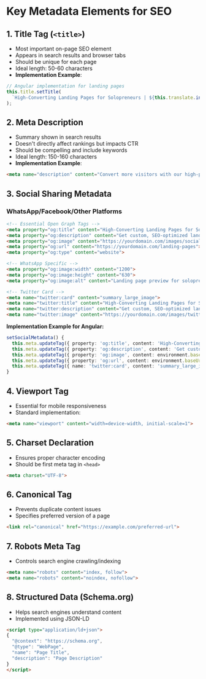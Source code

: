 # Key Metadata Elements for SEO

## 1. Title Tag (`<title>`)
- Most important on-page SEO element
- Appears in search results and browser tabs
- Should be unique for each page
- Ideal length: 50-60 characters
- **Implementation Example**:
```typescript
// Angular implementation for landing pages
this.title.setTitle(
  `High-Converting Landing Pages for Solopreneurs | ${this.translate.instant('HERO_TAGLINE')}`
);
```

## 2. Meta Description
- Summary shown in search results
- Doesn't directly affect rankings but impacts CTR
- Should be compelling and include keywords
- Ideal length: 150-160 characters
- **Implementation Example**:
```html
<meta name="description" content="Convert more visitors with our high-performance landing pages. Built with Jamstack for solopreneurs who want faster load times and better SEO results.">
```

## 3. Social Sharing Metadata
### WhatsApp/Facebook/Other Platforms
```html
<!-- Essential Open Graph Tags -->
<meta property="og:title" content="High-Converting Landing Pages for Solopreneurs">
<meta property="og:description" content="Get custom, SEO-optimized landing pages that convert visitors into leads. Perfect for solopreneurs!">
<meta property="og:image" content="https://yourdomain.com/images/social-share.jpg">
<meta property="og:url" content="https://yourdomain.com/landing-pages">
<meta property="og:type" content="website">

<!-- WhatsApp Specific -->
<meta property="og:image:width" content="1200">
<meta property="og:image:height" content="630">
<meta property="og:image:alt" content="Landing page preview for solopreneurs">

<!-- Twitter Card -->
<meta name="twitter:card" content="summary_large_image">
<meta name="twitter:title" content="High-Converting Landing Pages for Solopreneurs">
<meta name="twitter:description" content="Get custom, SEO-optimized landing pages that convert visitors into leads.">
<meta name="twitter:image" content="https://yourdomain.com/images/twitter-share.jpg">
```

**Implementation Example for Angular:**
```typescript
setSocialMetadata() {
  this.meta.updateTag({ property: 'og:title', content: 'High-Converting Landing Pages for Solopreneurs' });
  this.meta.updateTag({ property: 'og:description', content: 'Get custom, SEO-optimized landing pages that convert visitors into leads' });
  this.meta.updateTag({ property: 'og:image', content: environment.baseUrl + 'assets/images/social-share.jpg' });
  this.meta.updateTag({ property: 'og:url', content: environment.baseUrl + this.router.url });
  this.meta.updateTag({ name: 'twitter:card', content: 'summary_large_image' });
}
```

## 4. Viewport Tag
- Essential for mobile responsiveness
- Standard implementation:
```html
<meta name="viewport" content="width=device-width, initial-scale=1">
```

## 5. Charset Declaration
- Ensures proper character encoding
- Should be first meta tag in `<head>`
```html
<meta charset="UTF-8">
```

## 6. Canonical Tag
- Prevents duplicate content issues
- Specifies preferred version of a page
```html
<link rel="canonical" href="https://example.com/preferred-url">
```

## 7. Robots Meta Tag
- Controls search engine crawling/indexing
```html
<meta name="robots" content="index, follow">
<meta name="robots" content="noindex, nofollow">
```

## 8. Structured Data (Schema.org)
- Helps search engines understand content
- Implemented using JSON-LD
```html
<script type="application/ld+json">
{
  "@context": "https://schema.org",
  "@type": "WebPage",
  "name": "Page Title",
  "description": "Page Description"
}
</script>